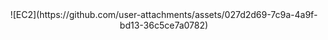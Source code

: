 <center>
  ![EC2](https://github.com/user-attachments/assets/027d2d69-7c9a-4a9f-bd13-36c5ce7a0782)
</center>
